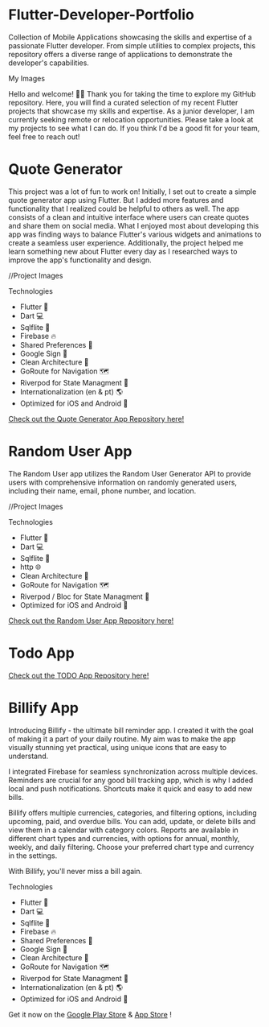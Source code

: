 # Flutter-Developer-Portfolio
Collection of Mobile Applications showcasing the skills and expertise of a passionate Flutter developer. From simple utilities to complex projects, this repository offers a diverse range of applications to demonstrate the developer's capabilities.

My Images

Hello and welcome! 👋🏾 Thank you for taking the time to explore my GitHub repository. Here, you will find a curated selection of my recent Flutter projects that showcase my skills and expertise. As a junior developer, I am currently seeking remote or relocation opportunities. Please take a look at my projects to see what I can do. If you think I'd be a good fit for your team, feel free to reach out! 


# Quote Generator 

This project was a lot of fun to work on! Initially, I set out to create a simple quote generator app using Flutter. But I added more features and functionality that I realized could be helpful to others as well. The app consists of a clean and intuitive interface where users can create quotes and share them on social media. What I enjoyed most about developing this app was finding ways to balance Flutter's various widgets and animations to create a seamless user experience. Additionally, the project helped me learn something new about Flutter every day as I researched ways to improve the app's functionality and design.


//Project Images


Technologies

- Flutter 🎨 
- Dart 💻
- Sqlflite 💽 
- Firebase 🔥
- Shared Preferences 💾
- Google Sign 🔑
- Clean Architecture 🔨
- GoRoute for Navigation 🗺️
- Riverpod for State Managment 🚀
- Internationalization (en & pt) 🌎
- Optimized for iOS and Android 📱


[Check out the Quote Generator App Repository here!](https://github.com/IsaiasCuvula/quote_generator)



# Random User App

The Random User app utilizes the Random User Generator API to provide users with comprehensive information on randomly generated users, including their name, email, phone number, and location.

//Project Images


Technologies

- Flutter 🎨 
- Dart 💻
- Sqlflite 💽 
- http 🌐
- Clean Architecture 🔨
- GoRoute for Navigation 🗺️
- Riverpod / Bloc for State Managment 🚀
- Optimized for iOS and Android 📱


[Check out the Random User App Repository here!](https://github.com/IsaiasCuvula/random_user)


# Todo App

[Check out the TODO App Repository here!](https://github.com/IsaiasCuvula/todo)


# Billify App

Introducing Billify - the ultimate bill reminder app. I created it with the goal of making it a part of your daily routine. My aim was to make the app visually stunning yet practical, using unique icons that are easy to understand.

I integrated Firebase for seamless synchronization across multiple devices. Reminders are crucial for any good bill tracking app, which is why I added local and push notifications. Shortcuts make it quick and easy to add new bills.

Billify offers multiple currencies, categories, and filtering options, including upcoming, paid, and overdue bills. You can add, update, or delete bills and view them in a calendar with category colors. Reports are available in different chart types and currencies, with options for annual, monthly, weekly, and daily filtering. Choose your preferred chart type and currency in the settings.

With Billify, you'll never miss a bill again. 





Technologies

- Flutter 🎨 
- Dart 💻
- Sqlflite 💽 
- Firebase 🔥
- Shared Preferences 💾
- Google Sign 🔑
- Clean Architecture 🔨
- GoRoute for Navigation 🗺️
- Riverpod for State Managment 🚀
- Internationalization (en & pt) 🌎
- Optimized for iOS and Android 📱

Get it now on the [Google Play Store](https://play.google.com/store/apps/details?id=com.bersyte.billify) & [App Store](https://apps.apple.com/bg/app/billiffy/id1638395030) !




